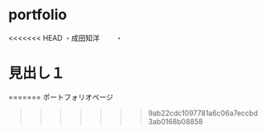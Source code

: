 # portfolio
<<<<<<< HEAD
・成田知洋　　
・
# 見出し１
=======
ポートフォリオページ

>>>>>>> 9ab22cdc1097781a6c06a7eccbd3ab0168b08858
